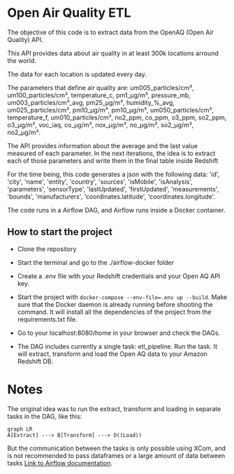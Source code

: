 # Open Air Quality ETL

  

The objective of this code is to extract data from the OpenAQ (Open Air Quality) API.

This API provides data about air quality in at least 300k locations arround the world.

The data for each location is updated every day.

The parameters that define air quality are: um005_particles/cm³, um100_particles/cm³, temperature_c, pm1_µg/m³, pressure_mb, um003_particles/cm³_avg, pm25_µg/m³, humidity_%_avg, um025_particles/cm³, pm10_µg/m³, pm10_µg/m³, um050_particles/cm³, temperature_f, um010_particles/cm³, no2_ppm, co_ppm, o3_ppm, so2_ppm, o3_µg/m³, voc_iaq, co_µg/m³, nox_µg/m³, no_µg/m³, so2_µg/m³, no2_µg/m³.

The API provides information about the average and the last value measured of each parameter. In the next iterations, the idea is to extract each of those parameters and write them in the final table inside Redshift

For the time being, this code generates a json with the following data: 'id', 'city', 'name', 'entity', 'country', 'sources', 'isMobile', 'isAnalysis', 'parameters', 'sensorType', 'lastUpdated', 'firstUpdated', 'measurements', 'bounds', 'manufacturers', 'coordinates.latitude', 'coordinates.longitude'.

The code runs in a Airflow DAG, and Airflow runs inside a Docker container.
  

## How to start the project

- Clone the repository

- Start the terminal and go to the ./airflow-docker folder
- Create a .env file with your Redshift credentials and your Open AQ API key.

- Start the project with `docker-compose --env-file=.env up --build`. Make sure that the Docker daemon is already running before shooting the command. It will install all the dependencies of the project from the requirements.txt file.

- Go to your localhost:8080/home in your browser and check the DAGs.
- The DAG includes currently a single task: etl_pipeline. Run the task. It will extract, transform and load the Open AQ data to your Amazon Redshift DB.

# Notes
The original idea was to run the extract, transform and loading in separate tasks in the DAG, like this:

```mermaid
graph LR
A[Extract] ---> B[Transform] ---> D((Load))
```
But the communication between the tasks is only possible using XCom, and is not recommended to pass dataframes or a large amount of data between tasks [Link to Airflow documentation](https://airflow.apache.org/docs/apache-airflow/stable/core-concepts/xcoms.html).
